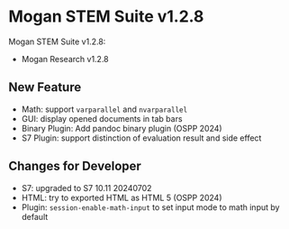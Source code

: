 # Mogan STEM Suite v1.2.8
Mogan STEM Suite v1.2.8:
+ Mogan Research v1.2.8

## New Feature
+ Math: support `varparallel` and `nvarparallel`
+ GUI: display opened documents in tab bars
+ Binary Plugin: Add pandoc binary plugin (OSPP 2024)
+ S7 Plugin: support distinction of evaluation result and side effect

## Changes for Developer
+ S7: upgraded to S7 10.11 20240702
+ HTML: try to exported HTML as HTML 5 (OSPP 2024)
+ Plugin: `session-enable-math-input` to set input mode to math input by default
